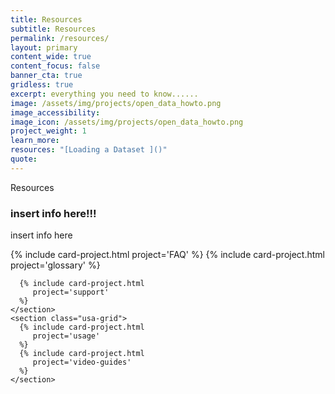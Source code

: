 ```yaml
---
title: Resources
subtitle: Resources
permalink: /resources/
layout: primary
content_wide: true
content_focus: false
banner_cta: true
gridless: true
excerpt: everything you need to know......
image: /assets/img/projects/open_data_howto.png
image_accessibility:
image_icon: /assets/img/projects/open_data_howto.png
project_weight: 1
learn_more:
resources: "[Loading a Dataset ]()"
quote:
---
```


<div class="usa-grid">
  <section class="usa-section">
    <div class="usa-section-bottom">
      <div class="small-caps small-caps-no-margin">Resources</div>
      <h3>insert info here!!!</h3>
      <p>insert info here</p>
    </div>
    <section class="usa-grid">
      {% include card-project.html
         project='FAQ'
      %}
      {% include card-project.html
         project='glossary'
      %}

      {% include card-project.html
         project='support'
      %}
    </section>
    <section class="usa-grid">
      {% include card-project.html
         project='usage'
      %}
      {% include card-project.html
         project='video-guides'
      %}
    </section>
